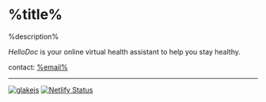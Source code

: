 # %title%

%description%

*HelloDoc* is your online virtual health assistant to help you stay healthy.

contact: [%email%](mailto:%email%)

[brng]: {{DUCK}}=!g+%22blockRing™%22
[HIP]: {{DUCK}}=!g+%23HIP6+human+IP+address
[HA]: {{DUCK}}=!g+%23Healthium+Application

---
[![glakejs](https://data.jsdelivr.com/v1/package/gh/iglake/js/badge?style=rounded)](https://www.jsdelivr.com/package/gh/iglake/js)
[![Netlify Status](https://api.netlify.com/api/v1/badges/ca4ab8e0-0f0d-4d9f-93e7-8f89a4ecee64/deploy-status)](https://app.netlify.com/sites/gracious-nightingale-c82ba8/deploys)
